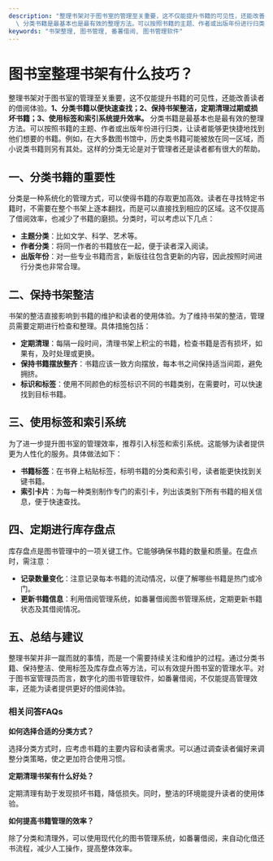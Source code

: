 ```yaml
---
description: "整理书架对于图书室的管理至关重要，这不仅能提升书籍的可见性，还能改善读者的借阅体验。**1、分类书籍以便快速查找；2、保持书架整洁，定期清理过期或损坏书籍；3、使用标签和索引系统提升效率。**\
  \ 分类书籍是最基本也是最有效的整理方法。可以按照书籍的主题、作者或出版年份进行归类，让读者能够更快捷地找到他们想要的书籍。例如，在大多数图书馆中，历史类书籍可能被放在同一区域，而小说类书籍则另有其处。这样的分类无论是对于管理者还是读者都有很大的帮助。"
keywords: "书架整理, 图书管理, 番薯借阅, 图书管理软件"
---
```

# 图书室整理书架有什么技巧？

整理书架对于图书室的管理至关重要，这不仅能提升书籍的可见性，还能改善读者的借阅体验。**1、分类书籍以便快速查找；2、保持书架整洁，定期清理过期或损坏书籍；3、使用标签和索引系统提升效率。** 分类书籍是最基本也是最有效的整理方法。可以按照书籍的主题、作者或出版年份进行归类，让读者能够更快捷地找到他们想要的书籍。例如，在大多数图书馆中，历史类书籍可能被放在同一区域，而小说类书籍则另有其处。这样的分类无论是对于管理者还是读者都有很大的帮助。

## 一、分类书籍的重要性

分类是一种系统化的管理方式，可以使得书籍的存取更加高效。读者在寻找特定书籍时，不需要在整个书架上逐本翻找，而是可以直接找到相应的区域。这不仅提高了借阅效率，也减少了书籍的磨损。分类时，可以考虑以下几点：

- **主题分类**：比如文学、科学、艺术等。
- **作者分类**：将同一作者的书籍放在一起，便于读者深入阅读。
- **出版年份**：对一些专业书籍而言，新版往往包含更新的内容，因此按照时间进行分类也非常合理。

## 二、保持书架整洁

书架的整洁直接影响到书籍的维护和读者的使用体验。为了维持书架的整洁，管理员需要定期进行检查和整理。具体措施包括：

- **定期清理**：每隔一段时间，清理书架上积尘的书籍，检查书籍是否有损坏，如果有，及时处理或更换。
- **保持书籍摆放整齐**：书籍应该一致方向摆放，每本书之间保持适当间距，避免拥挤。
- **标识和标签**：使用不同颜色的标签标识不同的书籍类别，在需要时，可以快速找到目标书籍。

## 三、使用标签和索引系统

为了进一步提升图书室的管理效率，推荐引入标签和索引系统。这能够为读者提供更为人性化的服务。具体做法如下：

- **书籍标签**：在书脊上粘贴标签，标明书籍的分类和索引号，读者能更快找到关键书籍。
- **索引卡片**：为每一种类别制作专门的索引卡，列出该类别下所有书籍的相关信息，便于快速查找。

## 四、定期进行库存盘点

库存盘点是图书管理中的一项关键工作。它能够确保书籍的数量和质量。在盘点时，需注意：

- **记录数量变化**：注意记录每本书籍的流动情况，以便了解哪些书籍是热门或冷门。
- **更新书籍信息**：利用借阅管理系统，如番薯借阅图书管理系统，定期更新书籍状态及其借阅情况。

## 五、总结与建议

整理书架并非一蹴而就的事情，而是一个需要持续关注和维护的过程。通过分类书籍、保持整洁、使用标签及库存盘点等方法，可以有效提升图书室的管理水平。对于图书室管理员而言，数字化的图书管理软件，如番薯借阅，不仅能提高管理效率，还能为读者提供更好的借阅体验。

### 相关问答FAQs

**如何选择合适的分类方式？**

选择分类方式时，应考虑书籍的主要内容和读者需求。可以通过调查读者偏好来调整分类策略，使之更加符合使用习惯。

**定期清理书架有什么好处？**

定期清理有助于发现损坏书籍，降低损失。同时，整洁的环境能提升读者的使用体验。

**如何提高书籍管理的效率？**

除了分类和清理外，可以使用现代化的图书管理系统，如番薯借阅，来自动化借还书流程，减少人工操作，提高整体效率。
